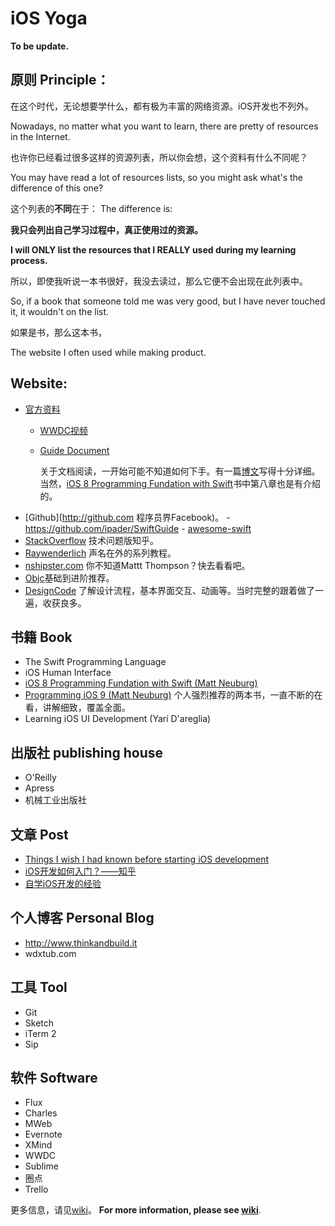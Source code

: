 # iOS Yoga

**To be update.**

## 原则 Principle：

在这个时代，无论想要学什么，都有极为丰富的网络资源。iOS开发也不列外。

Nowadays, no matter what you want to learn, there are pretty of resources in the Internet.

也许你已经看过很多这样的资源列表，所以你会想，这个资料有什么不同呢？

You may have read a lot of resources lists, so you might ask what's the difference of this one? 

这个列表的**不同**在于：
The difference is:

**我只会列出自己学习过程中，真正使用过的资源。**

**I will ONLY list the resources that I REALLY used during my learning process.**

所以，即使我听说一本书很好，我没去读过，那么它便不会出现在此列表中。

So, if a book that someone told me was very good, but I have never touched it, it wouldn't on the list.

如果是书，那么这本书，

The website I often used while making product.

## Website:


- [官方资料](http://www.developer.apple.com/)
	- [WWDC视频](https://developer.apple.com/videos/wwdc2016)
	- [Guide Document](https://developer.apple.com/library/prerelease/content/navigation/ )
		
		关于文档阅读，一开始可能不知道如何下手。有一篇[博文](http://ourcoders.com/thread/show/117/)写得十分详细。当然，[iOS 8 Programming Fundation with Swift](http://www.oreilly.com/pub/au/249)书中第八章也是有介绍的。
- [Github](http://github.com 程序员界Facebook)。
	  - https://github.com/ipader/SwiftGuide
	  - [awesome-swift ](https://github.com/matteocrippa/awesome-swift)
- [StackOverflow](http://www.stackoverflow.com/) 技术问题版知乎。
- [Raywenderlich](http://www.raywenderlich.com/) 声名在外的系列教程。
- [nshipster.com](http://nshipster.com/) 你不知道Mattt Thompson？快去看看吧。
- [Objc](https://www.objc.io/)基础到进阶推荐。
- [DesignCode](https://designcode.io/) 了解设计流程，基本界面交互、动画等。当时完整的跟着做了一遍，收获良多。

## 书籍 Book

- The Swift Programming Language
- iOS Human Interface
- [iOS 8 Programming Fundation with Swift (Matt Neuburg)](http://shop.oreilly.com/product/0636920044345.do?sortby=publicationDate)
- [Programming iOS 9 (Matt Neuburg)](http://shop.oreilly.com/product/0636920044352.do?sortby=publicationDate)
个人强烈推荐的两本书，一直不断的在看，讲解细致，覆盖全面。
- Learning iOS UI Development (Yari D'areglia)

## 出版社 publishing house

- O'Reilly
- Apress
- 机械工业出版社

## 文章 Post

- [Things I wish I had known before starting iOS development](https://medium.com/ios-os-x-development/things-i-wish-i-had-known-before-starting-ios-development-part-1-421a05e8447e#.91ras6ora)
- [iOS开发如何入门？——知乎](https://www.zhihu.com/question/20264108/answer/30263999)
- [自学iOS开发的经验](http://limboy.me/ios/2014/12/31/learning-ios.html)

## 个人博客 Personal Blog

- http://www.thinkandbuild.it
- wdxtub.com

## 工具 Tool

- Git
- Sketch
- iTerm 2
- Sip


## 软件 Software

- Flux
- Charles
- MWeb
- Evernote
- XMind
- WWDC
- Sublime 
- 圈点
- Trello

更多信息，请见[wiki](https://github.com/Yogayu/iOSYoga/wiki)。
**For more information, please see [wiki](https://github.com/Yogayu/iOSYoga/wiki)**.
